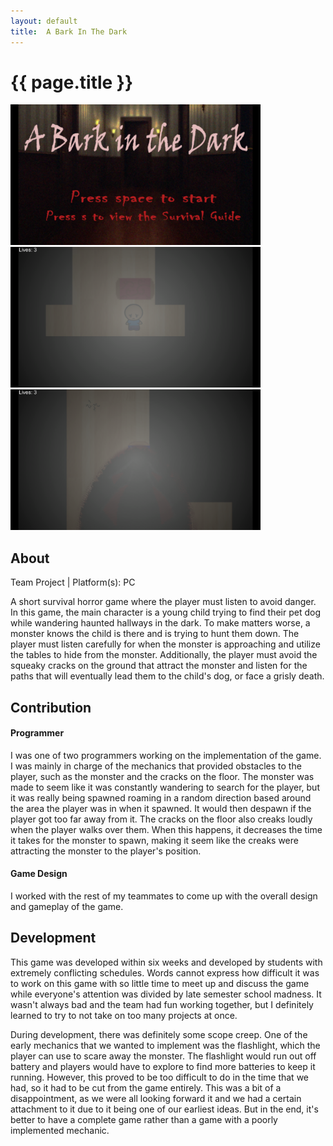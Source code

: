 ```yaml
---
layout:	default
title:	A Bark In The Dark
---
```


# {{ page.title }}

<img src="images/abitd1.png" width="400"> 
<img src="images/abitd2.png" width="400">
<img src="images/abitd3.png" width="400">

## About
Team Project | Platform(s): PC

A short survival horror game where the player must listen to avoid danger. In this game, the main character is a young child trying to find their pet dog while wandering haunted hallways in the dark. To make matters worse, a monster knows the child is there and is trying to hunt them down. The player must listen carefully for when the monster is approaching and utilize the tables to hide from the monster. Additionally, the player must avoid the squeaky cracks on the ground that attract the monster and listen for the paths that will eventually lead them to the child's dog, or face a grisly death. 

## Contribution

#### Programmer
I was one of two programmers working on the implementation of the game. I was mainly in charge of the mechanics that provided obstacles to the player, such as the monster and the cracks on the floor. The monster was made to seem like it was constantly wandering to search for the player, but it was really being spawned roaming in a random direction based around the area the player was in when it spawned. It would then despawn if the player got too far away from it. The cracks on the floor also creaks loudly when the player walks over them. When this happens, it decreases the time it takes for the monster to spawn, making it seem like the creaks were attracting the monster to the player's position.

#### Game Design
I worked with the rest of my teammates to come up with the overall design and gameplay of the game.

## Development
This game was developed within six weeks and developed by students with extremely conflicting schedules. Words cannot express how difficult it was to work on this game with so little time to meet up and discuss the game while everyone's attention was divided by late semester school madness. It wasn't always bad and the team had fun working together, but I definitely learned to try to not take on too many projects at once.

During development, there was definitely some scope creep. One of the early mechanics that we wanted to implement was the flashlight, which the player can use to scare away the monster. The flashlight would run out off battery and players would have to explore to find more batteries to keep it running. However, this proved to be too difficult to do in the time that we had, so it had to be cut from the game entirely. This was a bit of a disappointment, as we were all looking forward it and we had a certain attachment to it due to it being one of our earliest ideas. But in the end, it's better to have a complete game rather than a game with a poorly implemented mechanic.